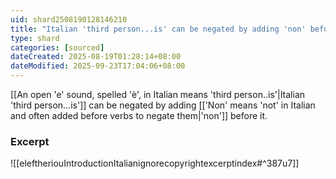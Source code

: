 ```yaml
---
uid: shard2508190128146210
title: "Italian 'third person...is' can be negated by adding 'non' before it"
type: shard
categories: [sourced]
dateCreated: 2025-08-19T01:28:14+08:00
dateModified: 2025-09-23T17:04:06+08:00
---
```

[[An open 'e' sound, spelled 'è', in Italian means 'third person..is'|Italian 'third person…is']] can be negated by adding [['Non' means 'not' in Italian and often added before verbs to negate them|'non']] before it. 

### Excerpt
![[eleftheriouIntroductionItalianignorecopyrightexcerptindex#^387u7]]
